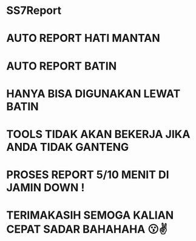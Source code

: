 # SS7Report
# AUTO REPORT HATI MANTAN
# AUTO REPORT BATIN
# HANYA BISA DIGUNAKAN LEWAT BATIN
# TOOLS TIDAK AKAN BEKERJA JIKA ANDA TIDAK GANTENG
# PROSES REPORT 5/10 MENIT DI JAMIN DOWN !
# TERIMAKASIH SEMOGA KALIAN CEPAT SADAR BAHAHAHA 😗✌️


